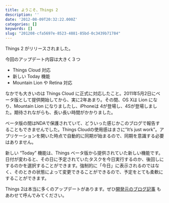 ```yaml
---
title: ようこそ、Things 2
description: ''
date: '2012-08-09T20:32:22.000Z'
categories: []
keywords: []
slug: "201208-cfa5697e-8523-4881-85bd-0c3439b71784"
---
```

Things 2 がリリースされました。

今回のアップデート内容は大きく３つ

*   Things Cloud 対応
*   新しい Today 機能
*   Mountain Lion や Retina 対応

なかでも大きいのは Things Cloud に正式に対応したこと。2011年5月2日にベータ版として提供開始してから、実に2年あまり。その間、OS Xは Lion になり、Mountain Lion になりましたし、iPhoneは 4が登場し、4Sが登場しました。期待されながらも、長い長い時間がかかりました。  
  
ベータ版の間はNDAで保護されていて、どういった感じかこのブログで報告することもできませんでした。Things Cloudの使用感はまさに”It’s just work”。アプリケーションを開いた時点で自動的に同期が始まるので、同期を意識する必要はありません。

新しい “Today” 機能は、Things ベータ版から提供されていた新しい機能です。日付が変わると、その日に予定されていたタスクを今日実行するのか、後回しにするのかを選択することができます。強制的に「今日」に表示されるのではなく、そのときの状態によって変更できることができるので、予定をとても柔軟にすることができます。

Things 2は本当に多くのアップデートがあります。ぜひ[開発元のブログ記事](http://culturedcode.com/things/blog/2012/08/things-2-0-and-things-cloud-available.html) もあわせて呼んでみてください。